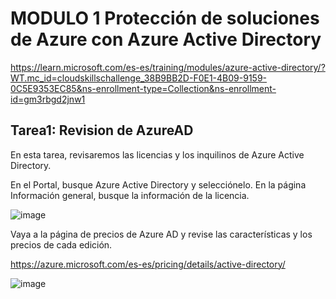 # MODULO 1 Protección de soluciones de Azure con Azure Active Directory

https://learn.microsoft.com/es-es/training/modules/azure-active-directory/?WT.mc_id=cloudskillschallenge_38B9BB2D-F0E1-4B09-9159-0C5E9353EC85&ns-enrollment-type=Collection&ns-enrollment-id=gm3rbgd2jnw1

## Tarea1: Revision de AzureAD

En esta tarea, revisaremos las licencias y los inquilinos de Azure Active Directory.

En el Portal, busque Azure Active Directory y selecciónelo.
En la página Información general, busque la información de la licencia.

![image](https://user-images.githubusercontent.com/110675810/188756328-aaa806ab-9c29-4df4-a4c3-3006cc60cf88.png)

Vaya a la página de precios de Azure AD y revise las características y los precios de cada edición.

https://azure.microsoft.com/es-es/pricing/details/active-directory/

![image](https://user-images.githubusercontent.com/110675810/188715759-38995241-f767-4200-828a-33d6d16308d1.png)
